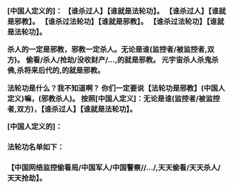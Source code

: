 <h3>
[中国人定义的]：
【谁杀过人】【谁就是法轮功】。
【谁杀过人】【谁就是邪教】。
【谁杀过法轮功】【谁就是邪教】。
【谁杀过法轮功】【谁就是法轮功】。

杀人的一定是邪教，邪教一定杀人。无论是谁(监控者/被监控者,双方)。
偷看/杀人/抢劫/没收财产/...,的就是邪教。
元宇宙杀人杀鬼杀佛,杀将来后代的,的就是邪教。

法轮功是什么？我不知道啊？
你们一定要说【法轮功是邪教】(中国人定义)嘛，(邪教杀人)。
按照[中国人定义]：无论是谁(监控者/被监控者,双方)，【谁杀过人】【谁就是法轮功】。

[中国人定义的]：
### 法轮功名单如下：
### 【中国网络监控偷看局/中国军人/中国警察//.../,天天偷看/天天杀人/天天抢劫】。
</h3>
